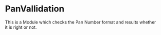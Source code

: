 # PanVallidation
This is a Module which checks the Pan Number format and results whether it is right or not. 
